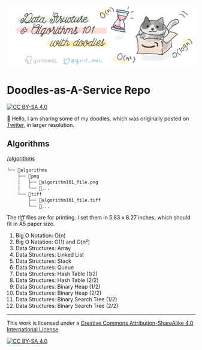 ![header image](header.png)

# Doodles-as-A-Service Repo

[![CC BY-SA 4.0][cc-by-sa-shield]][cc-by-sa]

👋 Hello, I am sharing some of my doodles, which was originally posted on [Twitter](https://twitter.com/girlie_mac), in larger resolution.

## Algorithms
[/algorithms](/algorithms)

```
└── 📁algorithms
    ├── 📁png
    │   ├── 📄algorithm101_file.png
    │   └── 📄...
    └── 📁tiff
        ├── 📄algorithm101_file.tiff
        └── 📄...
```

The *tiff* files are for printing. I set them in 5.83 x 8.27 inches, which should fit in A5 paper size.

1. Big O Notation: O(n)
2. Big O Natation: O(1) and O(n²)
3. Data Structures: Array
4. Data Structures: Linked List
5. Data Structures: Stack
6. Data Structures: Queue
7. Data Structures: Hash Table (1/2)
8. Data Structures: Hash Table (2/2)
9. Data Structures: Binary Heap (1/2)
10. Data Structures: Binary Heap (2/2)
11. Data Structures: Binary Search Tree (1/2)
12. Data Structures: Binary Search Tree (2/2)

---

This work is licensed under a [Creative Commons Attribution-ShareAlike 4.0
International License][cc-by-sa].

[![CC BY-SA 4.0][cc-by-sa-image]][cc-by-sa]

[cc-by-sa]: https://creativecommons.org/licenses/by-sa/4.0/
[cc-by-sa-image]: https://licensebuttons.net/l/by-sa/4.0/88x31.png
[cc-by-sa-shield]: https://img.shields.io/badge/License-CC%20BY--SA%204.0-lightgrey.svg
